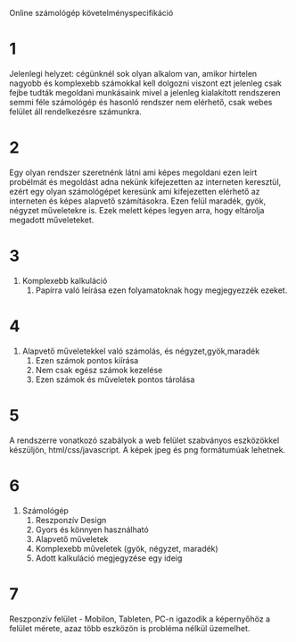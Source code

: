 Online számológép követelményspecifikáció

# 1
Jelenlegi helyzet: cégünknél sok olyan alkalom van, amikor hirtelen nagyobb és komplexebb számokkal kell dolgozni viszont ezt jelenleg csak fejbe tudták megoldani munkásaink mivel a jelenleg kialakított rendszeren semmi féle számológép és hasonló rendszer nem elérhető, csak webes felület áll rendelkezésre számunkra.


# 2
Egy olyan rendszer szeretnénk látni ami képes megoldani ezen leírt probélmát
és megoldást adna nekünk kifejezetten az interneten keresztül, ezért egy olyan
számológépet keresünk ami kifejezetten elérhető az interneten és képes alapvető számításokra. Ezen felül maradék, gyök, négyzet műveletekre is.
Ezek melett képes legyen arra, hogy eltárolja megadott műveleteket.

# 3
1. Komplexebb kalkuláció
   1. Papírra való leírása ezen folyamatoknak hogy megjegyezzék ezeket.

# 4
1. Alapvető műveletekkel való számolás, és négyzet,gyök,maradék
   1. Ezen számok pontos kíírása
   2. Nem csak egész számok kezelése
   3. Ezen számok és műveletek pontos tárolása

# 5
A rendszerre vonatkozó szabályok a web felület szabványos eszközökkel készüljön, html/css/javascript. A képek jpeg és png formátumúak lehetnek.

# 6
1. Számológép
   1. Reszponzív Design
   2. Gyors és könnyen használható
   3. Alapvető műveletek
   4. Komplexebb műveletek (gyök, négyzet, maradék)
   5. Adott kalkuláció megjegyzése egy ideig

# 7
Reszponzív felület - Mobilon, Tableten, PC-n igazodik a
képernyőhöz a felület mérete, azaz több eszközön is probléma nélkül
üzemelhet.